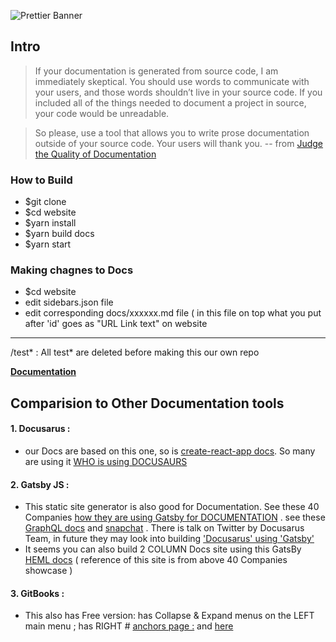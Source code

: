 ![Prettier Banner](https://raw.githubusercontent.com/prettier/prettier-logo/master/images/prettier-banner-light.png)


## Intro

> If your documentation is generated from source code, I am immediately skeptical. You should use words to communicate with your users, and those words shouldn’t live in your source code. If you included all of the things needed to document a project in source, your code would be unreadable.

> So please, use a tool that allows you to write prose documentation outside of your source code. Your users will thank you.
-- from [Judge the Quality of Documentation](http://www.ericholscher.com/blog/2014/feb/27/how-i-judge-documentation-quality/)

### How to Build
- $git clone <this-repo>
- $cd website 
- $yarn install
- $yarn build docs
- $yarn start
  
### Making chagnes to Docs
- $cd website
- edit sidebars.json file
- edit corresponding docs/xxxxxx.md file ( in this file on top what you put after 'id' goes as "URL Link text" on website
-----------
<repo-dir>/test* : All test* are deleted before making this our own repo
  
**[Documentation](https://prettier.io/docs/en/)**

## Comparision to Other Documentation tools
#### 1. Docusarus : 
- our Docs are based on this one, so is [create-react-app docs](https://facebook.github.io/create-react-app/docs/developing-components-in-isolation). So many are using it [WHO is using DOCUSAURS](https://docusaurus.io/en/users)


#### 2. Gatsby JS : 
- This static site generator is also good for Documentation. See these 40 Companies [how they are using Gatsby for DOCUMENTATION](https://www.gatsbyjs.org/showcase/?filters%5B0%5D=Documentation) . see these [GraphQL docs](https://www.howtographql.com/advanced/1-server/) and [snapchat](https://docs.snapchat.com/docs/downloads) . There is talk on Twitter by Docusarus Team, in future they may look into building ['Docusarus' using 'Gatsby'](https://twitter.com/PostPCEra/status/1149446742569390081)
 - It seems you can also build 2 COLUMN Docs site using this GatsBy [HEML docs](https://heml.io/docs/getting-started/guide#our-metadata) ( reference of this site is from above 40 Companies showcase )

#### 3. GitBooks : 
- This also has Free version: has Collapse & Expand menus on the LEFT main menu ; has RIGHT # [anchors	page :](https://docs.gitbook.com/organization-management/member-management) and [here](https://github.com/opencollective/documentation)
